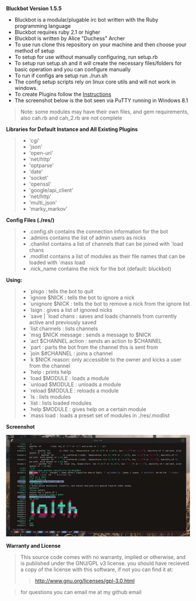 **Bluckbot Version 1.5.5**

- Bluckbot is a modular/plugable irc bot written with the Ruby programming language
- Bluckbot requires ruby 2.1 or higher
- Bluckbot is written by Alice "Duchess" Archer
- To use run clone this repository on your machine and then choose your method of setup
- To setup for use without manually configuring, run setup.rb
- To setup run setup.sh and it will create the necessary files/folders for basic operation and you can configure manually
- To run if configs are setup run ./run.sh
- The config setup scripts rely on linux core utils and will not work in windows.
- To create Plugins follow the [Instructions](https://github.com/The-Duchess/bluckbot/blob/master/makingplugins.md)
- The screenshot below is the bot seen via PuTTY running in Windows 8.1

> Note: some modules may have their own files, and gem requirements, also cah.rb and cah_2.rb are not complete

**Libraries for Default Instance and All Existing Plugins**

>- 'cgi'
>- 'json'
>- 'open-uri'
>- 'net/http'
>- 'optparse'
>- 'date'
>- 'socket'
>- 'openssl'
>- 'google/api_client'
>- 'net/http'
>- 'multi_json'
>- 'marky_markov'

**Config Files (./res/)**

>- .config.sh contains the connection information for the bot
>- .admins contains the list of admin users as nicks
>- .chanlist contains a list of channels that can be joined with \`load chans
>- .modlist contains a list of modules as their file names that can be loaded with \`mass load
>- .nick_name contains the nick for the bot (default: bluckbot)

**Using:**

>- \`plsgo : tells the bot to quit
>- \`ignore $NICK : tells the bot to ignore a nick
>- \`unignore $NICK : tells the bot to remove a nick from the ignore list
>- \`lsign : gives a list of ignored nicks
>- \`save | \`load chans : saves and loads channels from currently active and previously saved
>- \`list channels : lists channels
>- \`msg $NICK message : sends a message to $NICK
>- \`act $CHANNEL action : sends an action to $CHANNEL
>- \`part : parts the bot from the channel this is sent from
>- \`join $#CHANNEL : joins a channel
>- \`k $NICK reason: only accessible to the owner and kicks a user from the channel
>- \`help : prints help
>- \`load $MODULE : loads a module
>- \`unload $MODULE : unloads a module
>- \`reload $MODULE : reloads a module
>- \`ls : lists modules
>- \`list : lists loaded modules
>- \`help $MODULE : gives help on a certain module
>- \`mass load : loads a preset set of modules in ./res/.modlist

**Screenshot**

![Alt text](https://github.com/The-Duchess/bluckbot/blob/master/demo.png)


**Warranty and License**

> This source code comes with no warranty, implied or otherwise, and is published under the GNU/GPL v3 license.
> you should have recieved a copy of the license with this software, if not you can find it at:
>>http://www.gnu.org/licenses/gpl-3.0.html

> for questions you can email me at my github email
